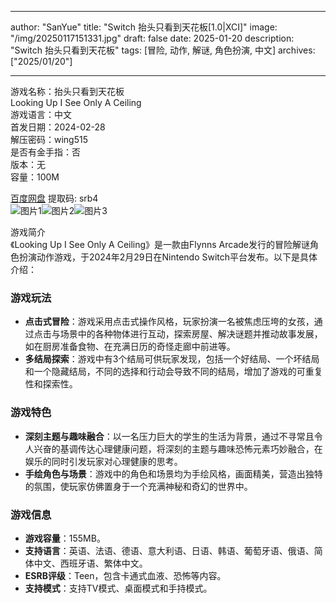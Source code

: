 
---
author: "SanYue"
title: "Switch 抬头只看到天花板[1.0|XCI]"
image: "/img/20250117151331.jpg"
draft: false
date: 2025-01-20
description: "Switch 抬头只看到天花板"
tags: [冒险, 动作, 解谜, 角色扮演, 中文]
archives: ["2025/01/20"]

---

游戏名称：抬头只看到天花板   
Looking Up I See Only A Ceiling    
游戏语言：中文  
首发日期：2024-02-28  
解压密码：wing515  
是否有金手指：否  
版本：无   
容量：100M

[百度网盘](https://pan.baidu.com/s/1WWGuXRvhFkqkcGjHNQoDEg) 提取码: srb4  
![图片1](/img/24b143.jpg)![图片2](/img/d56873.jpg)![图片3](/img/760111.jpg)  

游戏简介  
《Looking Up I See Only A Ceiling》是一款由Flynns Arcade发行的冒险解谜角色扮演动作游戏，于2024年2月29日在Nintendo Switch平台发布。以下是具体介绍：

### 游戏玩法
- **点击式冒险**：游戏采用点击式操作风格，玩家扮演一名被焦虑压垮的女孩，通过点击与场景中的各种物体进行互动，探索房屋、解决谜题并推动故事发展，如在厨房准备食物、在充满日历的奇怪走廊中前进等。
- **多结局探索**：游戏中有3个结局可供玩家发现，包括一个好结局、一个坏结局和一个隐藏结局，不同的选择和行动会导致不同的结局，增加了游戏的可重复性和探索性。

### 游戏特色
- **深刻主题与趣味融合**：以一名压力巨大的学生的生活为背景，通过不寻常且令人兴奋的基调传达心理健康问题，将深刻的主题与趣味恐怖元素巧妙融合，在娱乐的同时引发玩家对心理健康的思考。
- **手绘角色与场景**：游戏中的角色和场景均为手绘风格，画面精美，营造出独特的氛围，使玩家仿佛置身于一个充满神秘和奇幻的世界中。

### 游戏信息
- **游戏容量**：155MB。
- **支持语言**：英语、法语、德语、意大利语、日语、韩语、葡萄牙语、俄语、简体中文、西班牙语、繁体中文。
- **ESRB评级**：Teen，包含卡通式血液、恐怖等内容。
- **支持模式**：支持TV模式、桌面模式和手持模式。


